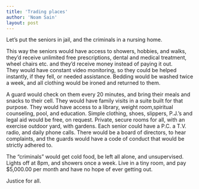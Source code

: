 ```yaml
---
title: 'Trading places'
author: 'Noam Sain'
layout: post
---
```


Let’s put the seniors in jail, and the criminals in a nursing home.  
  
This way the seniors would have access to showers, hobbies, and walks, they’d receive unlimited free prescriptions, dental and medical treatment, wheel chairs etc. and they’d receive money instead of paying it out.  
They would have constant video monitoring, so they could be helped instantly, if they fell, or needed assistance. Bedding would be washed twice a week, and all clothing would be ironed and returned to them.

A guard would check on them every 20 minutes, and bring their meals and snacks to their cell. They would have family visits in a suite built for that purpose. They would have access to a library, weight room,spiritual counseling, pool, and education. Simple clothing, shoes, slippers, P.J.’s and legal aid would be free, on request. Private, secure rooms for all, with an exercise outdoor yard, with gardens. Each senior could have a P.C. a T.V. radio, and daily phone calls. There would be a board of directors, to hear complaints, and the guards would have a code of conduct that would be strictly adhered to.

The “criminals” would get cold food, be left all alone, and unsupervised. Lights off at 8pm, and showers once a week. Live in a tiny room, and pay $5,000.00 per month and have no hope of ever getting out.

Justice for all.